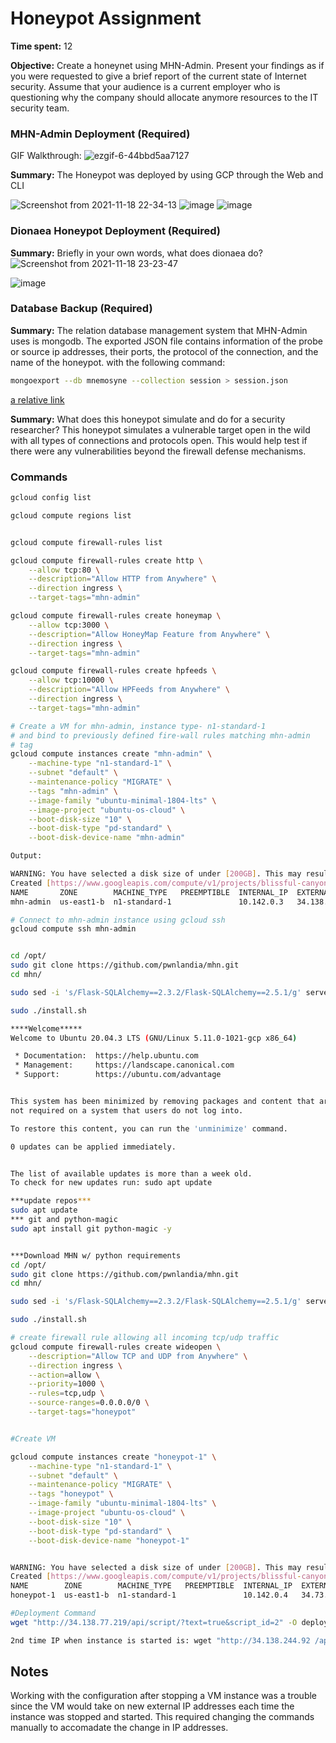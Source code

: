 # Honeypot Assignment

**Time spent:** 12 

**Objective:** Create a honeynet using MHN-Admin. Present your findings as if you were requested to give a brief report of the current state of Internet security. Assume that your audience is a current employer who is questioning why the company should allocate anymore resources to the IT security team.

### MHN-Admin Deployment (Required)
GIF Walkthrough:
![ezgif-6-44bbd5aa7127](https://user-images.githubusercontent.com/67130044/142585612-ee99036d-bfa9-4995-a0c2-188589b6f166.gif)

**Summary:** 
The Honeypot was deployed by using GCP through the Web and CLI 

![Screenshot from 2021-11-18 22-34-13](https://user-images.githubusercontent.com/67130044/142576614-081f56ee-29fe-469a-972c-4c02f967dd31.png)
![image](https://user-images.githubusercontent.com/67130044/142576669-ee716992-8208-4b63-af2c-7cbbb180b85c.png)
![image](https://user-images.githubusercontent.com/67130044/142582490-3f7ab8ba-8328-44af-a883-56f7c97c5e7e.png)


### Dionaea Honeypot Deployment (Required)

**Summary:** Briefly in your own words, what does dionaea do?
![Screenshot from 2021-11-18 23-23-47](https://user-images.githubusercontent.com/67130044/142583161-6f2fde24-ba95-40bd-ba9e-50decd746e7d.png)

![image](https://user-images.githubusercontent.com/67130044/142578118-2d476273-d0f3-436b-97da-eb0bcadddbdc.png)

### Database Backup (Required) 

**Summary:** 
The relation database management system that MHN-Admin uses is mongodb. The exported JSON file contains information of the probe or source ip addresses, their ports, the protocol of the connection, and the name of the honeypot. 
with the following command:
```bash
mongoexport --db mnemosyne --collection session > session.json
```
[a relative link](session.json)

**Summary:** What does this honeypot simulate and do for a security researcher?
This honeypot simulates a vulnerable target open in the wild with all types of connections and protocols open. This would help test if there were any vulnerabilities beyond the firewall defense mechanisms.


### Commands

```bash
gcloud config list

gcloud compute regions list


gcloud compute firewall-rules list

gcloud compute firewall-rules create http \
    --allow tcp:80 \
    --description="Allow HTTP from Anywhere" \
    --direction ingress \
    --target-tags="mhn-admin"

gcloud compute firewall-rules create honeymap \
    --allow tcp:3000 \
    --description="Allow HoneyMap Feature from Anywhere" \
    --direction ingress \
    --target-tags="mhn-admin"

gcloud compute firewall-rules create hpfeeds \
    --allow tcp:10000 \
    --description="Allow HPFeeds from Anywhere" \
    --direction ingress \
    --target-tags="mhn-admin"

# Create a VM for mhn-admin, instance type- n1-standard-1
# and bind to previously defined fire-wall rules matching mhn-admin
# tag
gcloud compute instances create "mhn-admin" \
    --machine-type "n1-standard-1" \
    --subnet "default" \
    --maintenance-policy "MIGRATE" \
    --tags "mhn-admin" \
    --image-family "ubuntu-minimal-1804-lts" \
    --image-project "ubuntu-os-cloud" \
    --boot-disk-size "10" \
    --boot-disk-type "pd-standard" \
    --boot-disk-device-name "mhn-admin"

Output:

WARNING: You have selected a disk size of under [200GB]. This may result in poor I/O performance. For more information, see: https://developers.google.com/compute/docs/disks#performance.
Created [https://www.googleapis.com/compute/v1/projects/blissful-canyon-332005/zones/us-east1-b/instances/mhn-admin].
NAME       ZONE        MACHINE_TYPE   PREEMPTIBLE  INTERNAL_IP  EXTERNAL_IP    STATUS
mhn-admin  us-east1-b  n1-standard-1               10.142.0.3   34.138.77.219  RUNNING

# Connect to mhn-admin instance using gcloud ssh
gcloud compute ssh mhn-admin


cd /opt/
sudo git clone https://github.com/pwnlandia/mhn.git
cd mhn/

sudo sed -i 's/Flask-SQLAlchemy==2.3.2/Flask-SQLAlchemy==2.5.1/g' server/requirements.txt

sudo ./install.sh

****Welcome*****
Welcome to Ubuntu 20.04.3 LTS (GNU/Linux 5.11.0-1021-gcp x86_64)

 * Documentation:  https://help.ubuntu.com
 * Management:     https://landscape.canonical.com
 * Support:        https://ubuntu.com/advantage


This system has been minimized by removing packages and content that are
not required on a system that users do not log into.

To restore this content, you can run the 'unminimize' command.

0 updates can be applied immediately.


The list of available updates is more than a week old.
To check for new updates run: sudo apt update

***update repos***
sudo apt update
*** git and python-magic 
sudo apt install git python-magic -y


***Download MHN w/ python requirements
cd /opt/
sudo git clone https://github.com/pwnlandia/mhn.git
cd mhn/

sudo sed -i 's/Flask-SQLAlchemy==2.3.2/Flask-SQLAlchemy==2.5.1/g' server/requirements.txt

sudo ./install.sh

# create firewall rule allowing all incoming tcp/udp traffic
gcloud compute firewall-rules create wideopen \
    --description="Allow TCP and UDP from Anywhere" \
    --direction ingress \
    --action=allow \
    --priority=1000 \
    --rules=tcp,udp \
    --source-ranges=0.0.0.0/0 \
    --target-tags="honeypot"


#Create VM

gcloud compute instances create "honeypot-1" \
    --machine-type "n1-standard-1" \
    --subnet "default" \
    --maintenance-policy "MIGRATE" \
    --tags "honeypot" \
    --image-family "ubuntu-minimal-1804-lts" \
    --image-project "ubuntu-os-cloud" \
    --boot-disk-size "10" \
    --boot-disk-type "pd-standard" \
    --boot-disk-device-name "honeypot-1"


WARNING: You have selected a disk size of under [200GB]. This may result in poor I/O performance. For more information, see: https://developers.google.com/compute/docs/disks#performance.
Created [https://www.googleapis.com/compute/v1/projects/blissful-canyon-332005/zones/us-east1-b/instances/honeypot-1].
NAME        ZONE        MACHINE_TYPE   PREEMPTIBLE  INTERNAL_IP  EXTERNAL_IP    STATUS
honeypot-1  us-east1-b  n1-standard-1               10.142.0.4   34.73.181.208  RUNNING

#Deployment Command
wget "http://34.138.77.219/api/script/?text=true&script_id=2" -O deploy.sh && sudo bash deploy.sh http://34.138.77.219 FkO6KMHd

2nd time IP when instance is started is: wget "http://34.138.244.92 /api/script/?text=true&script_id=2" -O deploy.sh && sudo bash deploy.sh http://34.138.244.92  FkO6KMHd
```
## Notes

Working with the configuration after stopping a VM instance was a trouble since the VM would take on new external IP addresses each time the instance was stopped and started. This required changing the commands manually to accomadate the change in IP addresses. 
